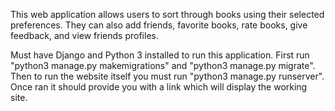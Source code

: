 This web application allows users to sort through books using their selected preferences. They can also add friends, favorite books, rate books, give feedback, and view friends profiles.

Must have Django and Python 3 installed to run this application. First run "python3 manage.py makemigrations" and "python3 manage.py migrate". Then to run the website itself you must run "python3 manage.py runserver". Once ran it should provide you with a link which will display the working site. 
